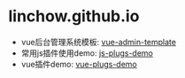 # linchow.github.io

- vue后台管理系统模板: [vue-admin-template](https://linchow.github.io/vue-admin-template/)
- 常用js插件使用demo: [js-plugs-demo](https://linchow.github.io/js-plugs-demo/)
- vue插件demo: [vue-plugs-demo](https://linchow.github.io/js-plugs-demo/)